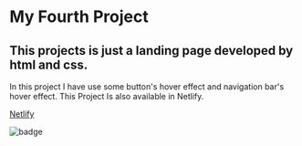 # My Fourth Project

## This projects is just a landing page developed by html and css.

In this project I have use some button's hover effect and navigation bar's hover effect.
This Project Is also available in Netlify.

[Netlify](https://app.netlify.com/sites/project4-live-class/overview)

![badge](https://img.shields.io/badge/Live--Class-Project4-success)